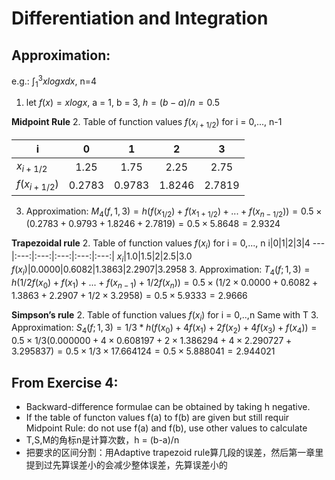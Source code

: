 # Differentiation and Integration

## Approximation:
e.g.: $\int_1^3 xlogx dx$, n=4
1. let $f(x) = xlogx$, a = 1, b = 3, $h = (b-a)/n = 0.5$

**Midpoint Rule**
2. Table of function values $f(x_{i+1/2})$ for i = 0,..., n-1

i|0|1|2|3
---|:---:|:---:|:---:|:---:|
$x_{i+1/2}$|1.25|1.75|2.25|2.75
$f(x_{i+1/2})$|0.2783|0.9783|1.8246|2.7819
    
3. Approximation:
   $M_4(f,1,3) = h(f(x_{1/2})+f(x_{1+1/2})+...+f(x_{n-1/2})) = 0.5 × (0.2783 + 0.9793 + 1.8246 + 2.7819) = 0.5 × 5.8648 = 2.9324$

**Trapezoidal rule**
2. Table of function values $f(x_i)$ for i = 0,..., n
i|0|1|2|3|4
---|:---:|:---:|:---:|:---:|:---:|
$x_i$|1.0|1.5|2|2.5|3.0
$f(x_i)$|0.0000|0.6082|1.3863|2.2907|3.2958
3. Approximation:
   $T_4(f;1,3) = h(1/2f(x_0)+f(x_1)+...+f(x_{n-1})+1/2f(x_n)) =0.5 × (1/2 ×0.0000 + 0.6082 + 1.3863 + 2.2907 + 1/2 ×3.2958) = 0.5 × 5.9333 = 2.9666$

**Simpson’s rule**
2.  Table of function values $f(x_i)$ for i = 0,..,n
   Same with T
3. Approximation:
   $S_4(f;1,3) = 1/3*h(f(x_0)+4f(x_1)+2f(x_2)+4f(x_3)+f(x_4)) = 0.5 ×1/3(0.000000 + 4×0.608197 + 2×1.386294 + 4×2.290727 + 3.295837)= 0.5 × 1/3 × 17.664124 = 0.5 × 5.888041 = 2.944021$
   

## From Exercise 4:
+ Backward-difference formulae can be obtained by taking h negative.
+ If the table of functon values f(a) to f(b) are given but still requir Midpoint Rule: do not use f(a) and f(b), use other values to calculate
+ T,S,M的角标n是计算次数，h = (b-a)/n
+ 把要求的区间分割：用Adaptive trapezoid rule算几段的误差，然后第一章里提到过先算误差小的会减少整体误差，先算误差小的